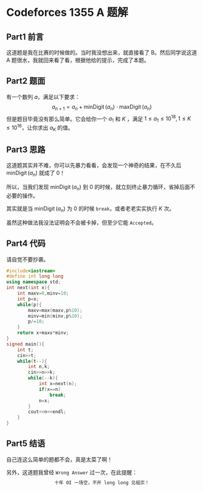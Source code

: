 # Codeforces 1355 A 题解

## Part1 前言

这道题是我在比赛的时候做的。当时我没想出来，就直接看了 B。然后同学说这道 A 题很水，我就回来看了看，根据他给的提示，完成了本题。

## Part2 题面

有一个数列 $a$，满足以下要求：
$$
a_{n+1}=a_{n}+\operatorname{minDigit}\left(a_{n}\right) \cdot \operatorname{maxDigit}\left(a_{n}\right)
$$
但是题目毕竟没有那么简单。它会给你一个 $a_1$ 和 $K$ ，满足 $1 \leq a_{1} \leq 10^{18}, 1 \leq K \leq 10^{16}$，让你求出 $a_K$ 的值。

## Part3 思路

这道题其实并不难，你可以先暴力看看，会发现一个神奇的结果，在不久后 $\operatorname{minDigit}\left(a_{n}\right)$ 就成了 $0$！

所以，当我们发现 $\operatorname{minDigit}\left(a_{n}\right)$ 到 $0$ 的时候，就立刻终止暴力循环，省掉后面不必要的操作。

其实就是当 $\operatorname{minDigit}\left(a_{n}\right)$ 为 $0$ 的时候 `break`，或者老老实实执行 $K$ 次。

虽然这种做法我没法证明会不会被卡掉，但至少它能 `Accepted`。

## Part4 代码

请自觉不要抄袭。

```c++
#include<iostream>
#define int long long
using namespace std;
int next(int x){
	int maxv=0,minv=10;
	int p=x;
	while(p){
		maxv=max(maxv,p%10);
		minv=min(minv,p%10);
		p/=10;
	}
	return x+maxv*minv;
}
signed main(){
	int t;
	cin>>t;
	while(t--){
		int n,k;
		cin>>n>>k;
		while(--k){
			int x=next(n);
			if(x==n)
				break;
			n=x;
		}
		cout<<n<<endl;
	}
}
```

## Part5 结语

自己连这么简单的题都不会，真是太菜了啊！

另外，这道题我曾经 `Wrong Answer` 过一次，在此提醒：
$$
\texttt{十年 OI 一场空，不开 long long 见祖宗！}
$$